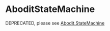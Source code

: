 AboditStateMachine
==================

DEPRECATED, please see [Abodit.StateMachine](https://github.com/IanMercer/Abodit.StateMachine)


